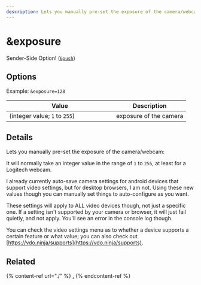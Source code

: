 ```yaml
---
description: Lets you manually pre-set the exposure of the camera/webcam
---
```


# \&exposure

Sender-Side Option! ([`&push`](../../source-settings/push.md))

## Options

Example: `&exposure=128`

<table><thead><tr><th width="270">Value</th><th>Description</th></tr></thead><tbody><tr><td>(integer value; <code>1</code> to <code>255</code>)</td><td>exposure of the camera</td></tr></tbody></table>

## Details

Lets you manually pre-set the exposure of the camera/webcam:

It will normally take an integer value in the range of `1` to `255`, at least for a Logitech webcam.

I already currently auto-save camera settings for android devices that support video settings, but for desktop browsers, I am not. Using these new values though you can manually set things to auto-configure as you want.

These settings will apply to ALL video devices though, not just a specific one. If a setting isn't supported by your camera or browser, it will just fail quietly, and not apply. You'll see an error in the console log though.

You can check the video settings menu as to whether a device supports a certain feature or what value; you can also check out [https://vdo.ninja/supports](https://vdo.ninja/supports).

## Related

{% content-ref url="./" %}
[.](./)
{% endcontent-ref %}
